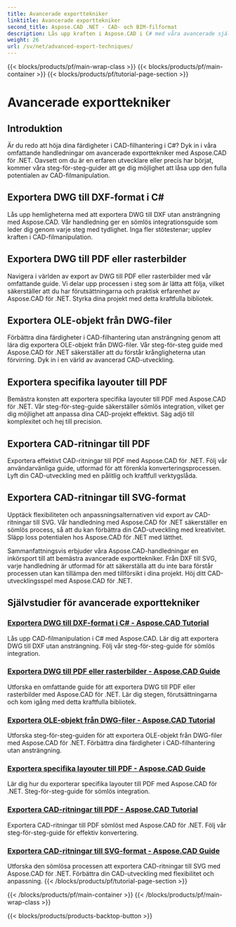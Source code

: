 ```yaml
---
title: Avancerade exporttekniker
linktitle: Avancerade exporttekniker
second_title: Aspose.CAD .NET - CAD- och BIM-filformat
description: Lås upp kraften i Aspose.CAD i C# med våra avancerade självstudier för exporttekniker. Exportera enkelt DWG till DXF, PDF, rasterbilder, OLE-objekt och mer.
weight: 26
url: /sv/net/advanced-export-techniques/
---
```


{{< blocks/products/pf/main-wrap-class >}}
{{< blocks/products/pf/main-container >}}
{{< blocks/products/pf/tutorial-page-section >}}

# Avancerade exporttekniker


## Introduktion

Är du redo att höja dina färdigheter i CAD-filhantering i C#? Dyk in i våra omfattande handledningar om avancerade exporttekniker med Aspose.CAD för .NET. Oavsett om du är en erfaren utvecklare eller precis har börjat, kommer våra steg-för-steg-guider att ge dig möjlighet att låsa upp den fulla potentialen av CAD-filmanipulation.

## Exportera DWG till DXF-format i C#

Lås upp hemligheterna med att exportera DWG till DXF utan ansträngning med Aspose.CAD. Vår handledning ger en sömlös integrationsguide som leder dig genom varje steg med tydlighet. Inga fler stötestenar; upplev kraften i CAD-filmanipulation.

## Exportera DWG till PDF eller rasterbilder

Navigera i världen av export av DWG till PDF eller rasterbilder med vår omfattande guide. Vi delar upp processen i steg som är lätta att följa, vilket säkerställer att du har förutsättningarna och praktisk erfarenhet av Aspose.CAD för .NET. Styrka dina projekt med detta kraftfulla bibliotek.

## Exportera OLE-objekt från DWG-filer

Förbättra dina färdigheter i CAD-filhantering utan ansträngning genom att lära dig exportera OLE-objekt från DWG-filer. Vår steg-för-steg guide med Aspose.CAD för .NET säkerställer att du förstår krångligheterna utan förvirring. Dyk in i en värld av avancerad CAD-utveckling.

## Exportera specifika layouter till PDF

Bemästra konsten att exportera specifika layouter till PDF med Aspose.CAD för .NET. Vår steg-för-steg-guide säkerställer sömlös integration, vilket ger dig möjlighet att anpassa dina CAD-projekt effektivt. Säg adjö till komplexitet och hej till precision.

## Exportera CAD-ritningar till PDF

Exportera effektivt CAD-ritningar till PDF med Aspose.CAD för .NET. Följ vår användarvänliga guide, utformad för att förenkla konverteringsprocessen. Lyft din CAD-utveckling med en pålitlig och kraftfull verktygslåda.

## Exportera CAD-ritningar till SVG-format

Upptäck flexibiliteten och anpassningsalternativen vid export av CAD-ritningar till SVG. Vår handledning med Aspose.CAD för .NET säkerställer en sömlös process, så att du kan förbättra din CAD-utveckling med kreativitet. Släpp loss potentialen hos Aspose.CAD för .NET med lätthet.

Sammanfattningsvis erbjuder våra Aspose.CAD-handledningar en inkörsport till att bemästra avancerade exporttekniker. Från DXF till SVG, varje handledning är utformad för att säkerställa att du inte bara förstår processen utan kan tillämpa den med tillförsikt i dina projekt. Höj ditt CAD-utvecklingsspel med Aspose.CAD för .NET.
## Självstudier för avancerade exporttekniker
### [Exportera DWG till DXF-format i C# - Aspose.CAD Tutorial](./exporting-dwg-to-dxf/)
Lås upp CAD-filmanipulation i C# med Aspose.CAD. Lär dig att exportera DWG till DXF utan ansträngning. Följ vår steg-för-steg-guide för sömlös integration.
### [Exportera DWG till PDF eller rasterbilder - Aspose.CAD Guide](./exporting-dwg-to-pdf-or-raster-images/)
Utforska en omfattande guide för att exportera DWG till PDF eller rasterbilder med Aspose.CAD för .NET. Lär dig stegen, förutsättningarna och kom igång med detta kraftfulla bibliotek.
### [Exportera OLE-objekt från DWG-filer - Aspose.CAD Tutorial](./exporting-ole-objects-from-dwg/)
Utforska steg-för-steg-guiden för att exportera OLE-objekt från DWG-filer med Aspose.CAD för .NET. Förbättra dina färdigheter i CAD-filhantering utan ansträngning.
### [Exportera specifika layouter till PDF - Aspose.CAD Guide](./exporting-specific-layouts-to-pdf/)
Lär dig hur du exporterar specifika layouter till PDF med Aspose.CAD för .NET. Steg-för-steg-guide för sömlös integration.
### [Exportera CAD-ritningar till PDF - Aspose.CAD Tutorial](./exporting-cad-drawings-to-pdf/)
Exportera CAD-ritningar till PDF sömlöst med Aspose.CAD för .NET. Följ vår steg-för-steg-guide för effektiv konvertering.
### [Exportera CAD-ritningar till SVG-format - Aspose.CAD Guide](./exporting-cad-drawings-to-svg/)
Utforska den sömlösa processen att exportera CAD-ritningar till SVG med Aspose.CAD för .NET. Förbättra din CAD-utveckling med flexibilitet och anpassning.
{{< /blocks/products/pf/tutorial-page-section >}}

{{< /blocks/products/pf/main-container >}}
{{< /blocks/products/pf/main-wrap-class >}}

{{< blocks/products/products-backtop-button >}}
